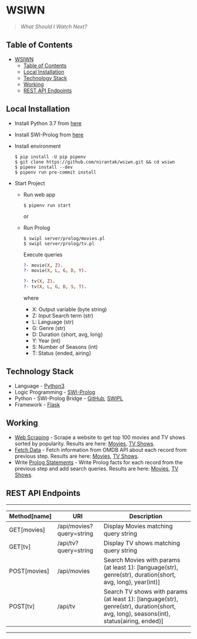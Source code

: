 # WSIWN

> *What Should I Watch Next?*

## Table of Contents

- [WSIWN](#wsiwn)
    - [Table of Contents](#table-of-contents)
    - [Local Installation](#local-installation)
    - [Technology Stack](#technology-stack)
    - [Working](#working)
    - [REST API Endpoints](#rest-api-endpoints)

## Local Installation

- Install Python 3.7 from [here](https://www.python.org/downloads/release/python-370/)
- Install SWI-Prolog from [here](http://www.swi-prolog.org/Download.html)

- Install environment

    ```shell
    $ pip install -U pip pipenv
    $ git clone https://github.com/nirantak/wsiwn.git && cd wsiwn
    $ pipenv install --dev
    $ pipenv run pre-commit install
    ```

- Start Project
    - Run web app

        ```shell
        $ pipenv run start
        ```

        or

    - Run Prolog

        ```shell
        $ swipl server/prolog/movies.pl
        $ swipl server/prolog/tv.pl
        ```

        Execute queries
        ```prolog
        ?- movie(X, Z).
        ?- movie(X, L, G, D, Y).

        ?- tv(X, Z).
        ?- tv(X, L, G, D, S, T).
        ```

        where

        - X: Output variable (byte string)
        - Z: Input Search term (str)
        - L: Language (str)
        - G: Genre (str)
        - D: Duration {short, avg, long}
        - Y: Year (int)
        - S: Number of Seasons (int)
        - T: Status {ended, airing}

## Technology Stack

- Language - [Python3](https://www.python.org)
- Logic Programming - [SWI-Prolog](http://www.swi-prolog.org)
- Python - SWI-Prolog Bridge - [GitHub](https://github.com/yuce/pyswip), [SWIPL](http://www.swi-prolog.org/contrib/)
- Framework - [Flask](https://palletsprojects.com/p/flask/)

## Working

- [Web Scraping](https://github.com/nirantak/wsiwn/blob/master/server/scripts/scraper.py) - Scrape a website to get top 100 movies and TV shows sorted by popularity. Results are here: [Movies](https://github.com/nirantak/wsiwn/blob/master/server/data/movies.txt), [TV Shows](https://github.com/nirantak/wsiwn/blob/master/server/data/tv.txt).
- [Fetch Data](https://github.com/nirantak/wsiwn/blob/master/server/scripts/seed_data.py#L15) - Fetch information from OMDB API about each record from previous step. Results are here: [Movies](https://github.com/nirantak/wsiwn/blob/master/server/data/movies.json), [TV Shows](https://github.com/nirantak/wsiwn/blob/master/server/data/tv.json).
- Write [Prolog Statements](https://github.com/nirantak/wsiwn/blob/master/server/scripts/seed_data.py#L49) - Write Prolog facts for each record from the previous step and add search queries. Results are here: [Movies](https://github.com/nirantak/wsiwn/blob/master/server/prolog/movies.pl), [TV Shows](https://github.com/nirantak/wsiwn/blob/master/server/prolog/tv.pl).

## REST API Endpoints

---
| Method[name] | URI                      | Description                                                                                                                            |
| ------------ | ------------------------ | -------------------------------------------------------------------------------------------------------------------------------------- |
| GET[movies]  | /api/movies?query=string | Display Movies matching query string                                                                                                   |
| GET[tv]      | /api/tv?query=string     | Display TV shows matching query string                                                                                                 |
| POST[movies] | /api/movies              | Search Movies with params (at least 1): [language(str), genre(str), duration{short, avg, long}, year(int)]                             |
| POST[tv]     | /api/tv                  | Search TV shows with params (at least 1): [language(str), genre(str), duration{short, avg, long}, seasons(int), status{airing, ended}] |
---
